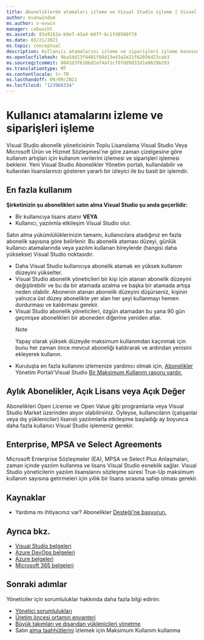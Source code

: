 ```yaml
---
title: Aboneliklerde atamaları izleme ve Visual Studio işleme | Visual Studio Pazar
author: evanwindom
ms.author: v-evwin
manager: cabuschl
ms.assetid: 83a9162a-b9e7-43a4-b07f-6c1fd8580f78
ms.date: 03/21/2021
ms.topic: conceptual
description: Kullanıcı atamalarını izleme ve siparişleri işleme konusunda yöneticilerin sorumluluğu hakkında bilgi edinebilirsiniz.
ms.openlocfilehash: 9ba54d13f4481f68d13e43a2e21f62036d23cab3
ms.sourcegitcommit: 0841d3f610bd2af4af1cf07dd9d31d1e0629b193
ms.translationtype: MT
ms.contentlocale: tr-TR
ms.lasthandoff: 09/09/2021
ms.locfileid: "123966334"
---
```

# <a name="track-user-assignment-and-process-orders"></a>Kullanıcı atamalarını izleme ve siparişleri işleme
Visual Studio abonelik yöneticisinin Toplu Lisanslama Visual Studio Veya Microsoft Ürün ve Hizmet Sözleşmesi'ne göre zaman çizelgesine göre kullanım artışları için kullanım verilerini izlemesi ve siparişleri işlemesi beklenir. Yeni Visual Studio Abonelikler Yönetim portalı, kullanılabilir ve kullanılan lisanslarınızı gösteren yararlı bir izleyici ile bu basit bir işlemdir.

## <a name="maximum-usage"></a>En fazla kullanım
**Şirketinizin şu abonelikleri satın alma Visual Studio şu anda geçerlidir:**
- Bir kullanıcıya lisans atanır **VEYA**
- Kullanıcı, yazılımla etkileşim Visual Studio olur.

Satın alma yükümlülüklerinizin tamamı, kullanıcılara atadığınız en fazla abonelik sayısına göre belirlenir. Bu abonelik ataması düzeyi, günlük kullanıcı atamalarında veya yazılım kullanan bireylerde (hangisi daha yüksekse) Visual Studio noktasıdır.

- Daha Visual Studio kullanıcıya abonelik atamak en yüksek kullanım düzeyini yükselter.  
- Visual Studio abonelik yöneticileri bir kişi için atanan abonelik düzeyini değiştirebilir ve bu da bir atamada azalma ve başka bir atamada artışa neden olabilir. Abonenin atanan abonelik düzeyini düşürseniz, kişinin yalnızca üst düzey abonelikte yer alan her şeyi kullanmayı hemen durdurması ve kaldırması gerekir. 
- Visual Studio abonelik yöneticileri, özgün atamadan bu yana 90 gün geçmişse abonelikleri bir aboneden diğerine yeniden atlar. 
    > [!NOTE]
    > Yapay olarak yüksek düzeyde maksimum kullanımdan kaçınmak için bunu her zaman önce mevcut aboneliği kaldırarak ve ardından yenisini ekleyerek kullanın. 
- Kuruluşta en fazla kullanımı izlemenize yardımcı olmak için, [Abonelikler](maximum-usage.md) Yönetim Portalı'Visual Studio [Bir Maksimum Kullanım raporu vardır.](https://manage.visualstudio.com) 

## <a name="monthly-subscriptions-open-license-or-open-value"></a>Aylık Abonelikler, Açık Lisans veya Açık Değer
Abonelikleri Open License ve Open Value gibi programlarla veya Visual Studio Market üzerinden atıyor olabilirsiniz. Öyleyse, kullanıcıların (çalışanlar veya dış yükleniciler) lisanslı yazılımlarla etkileşime başladığı ay boyunca daha fazla kullanıcı Visual Studio işlemeniz gerekir.

## <a name="enterprise-mpsa-and-select-agreements"></a>Enterprise, MPSA ve Select Agreements
Microsoft Enterprise Sözleşmeler (EA), MPSA ve Select Plus Anlaşmaları, zaman içinde yazılım kullanma ve lisans Visual Studio esneklik sağlar. Visual Studio yöneticilerin yazılım lisanslarını sözleşme süresi True-Up maksimum kullanım sayısına getirmeleri için yıllık bir lisans sırasına sahip olması gerekir.

## <a name="resources"></a>Kaynaklar
- Yardıma mı ihtiyacınız var?  Abonelikler [Desteği'ne başvurun.](https://aka.ms/vsadminhelp)

## <a name="see-also"></a>Ayrıca bkz.
- [Visual Studio belgeleri](/visualstudio/)
- [Azure DevOps belgeleri](/azure/devops/)
- [Azure belgeleri](/azure/)
- [Microsoft 365 belgeleri](/microsoft-365/)

## <a name="next-steps"></a>Sonraki adımlar
Yöneticiler için sorumluluklar hakkında daha fazla bilgi edinin:
- [Yönetici sorumlulukları](admin-responsibilities.md)
- [Üretim öncesi ortamın envanteri](admin-inventory.md)
- [Büyük takımları ve dışarıdan yüklenicileri yönetme](manage-teams.md)
- Satın [alma taahhütlerini](maximum-usage.md) izlemek için Maksimum Kullanım kullanma